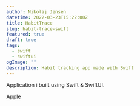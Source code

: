 ```yaml
---
author: Nikolaj Jensen
datetime: 2022-03-23T15:22:00Z
title: HabitTrace
slug: habit-trace-swift
featured: true
draft: true
tags:
  - swift
  - swiftui
ogImage: ""
description: Habit tracking app made with Swift
---
```


Application i built using Swift & SwiftUI.

[Apple](https://apps.apple.com/us/app/habittrace/id6739466005)
